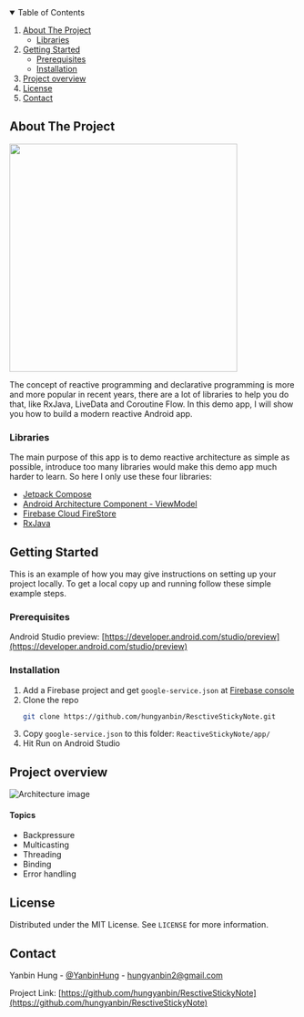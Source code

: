 <!-- TABLE OF CONTENTS -->
<details open="open">
  <summary>Table of Contents</summary>
  <ol>
    <li>
      <a href="#about-the-project">About The Project</a>
      <ul>
        <li><a href="#libraries">Libraries</a></li>
      </ul>
    </li>
    <li>
      <a href="#getting-started">Getting Started</a>
      <ul>
        <li><a href="#prerequisites">Prerequisites</a></li>
        <li><a href="#installation">Installation</a></li>
      </ul>
    </li>
    <li><a href="#project-overview">Project overview</a></li>
    <li><a href="#license">License</a></li>
    <li><a href="#contact">Contact</a></li>
  </ol>
</details>



<!-- ABOUT THE PROJECT -->
## About The Project

<img src="https://user-images.githubusercontent.com/7949400/193445156-14faa4b6-1685-45b1-82ae-2d89dd4cb1e0.gif" width="400">

The concept of reactive programming and declarative programming is more and more popular in recent years, there are a lot of libraries to help you do that, like RxJava, LiveData and Coroutine Flow. In this demo app, I will show you how to build a modern reactive Android app.

<!-- LIBRARIES -->
### Libraries

The main purpose of this app is to demo reactive architecture as simple as possible, introduce too many libraries would make this demo app much harder to learn. So here I only use these four libraries:
* [Jetpack Compose](https://developer.android.com/jetpack/compose)
* [Android Architecture Component - ViewModel](https://developer.android.com/topic/libraries/architecture/viewmodel)
* [Firebase Cloud FireStore](https://firebase.google.com/products/firestore)
* [RxJava](https://github.com/ReactiveX/RxJava)



<!-- GETTING STARTED -->
## Getting Started

This is an example of how you may give instructions on setting up your project locally.
To get a local copy up and running follow these simple example steps.

### Prerequisites

Android Studio preview: [https://developer.android.com/studio/preview](https://developer.android.com/studio/preview)


### Installation

1. Add a Firebase project and get `google-service.json` at [Firebase console](https://console.firebase.google.com/)
2. Clone the repo
   ```sh
   git clone https://github.com/hungyanbin/ResctiveStickyNote.git
   ```
3. Copy `google-service.json` to this folder: `ReactiveStickyNote/app/`
4. Hit Run on Android Studio



<!-- PROJECT OVERVIEW -->
## Project overview

![Architecture image][architecture-image]

#### Topics
- Backpressure
- Multicasting
- Threading
- Binding
- Error handling


<!-- LICENSE -->
## License

Distributed under the MIT License. See `LICENSE` for more information.



<!-- CONTACT -->
## Contact


Yanbin Hung - [@YanbinHung](https://twitter.com/YanbinHung) - hungyanbin2@gmail.com

Project Link: [https://github.com/hungyanbin/ResctiveStickyNote](https://github.com/hungyanbin/ResctiveStickyNote)


<!-- MARKDOWN LINKS & IMAGES -->
<!-- https://www.markdownguide.org/basic-syntax/#reference-style-links -->
[architecture-image]: images/ReactiveArchitecture.png